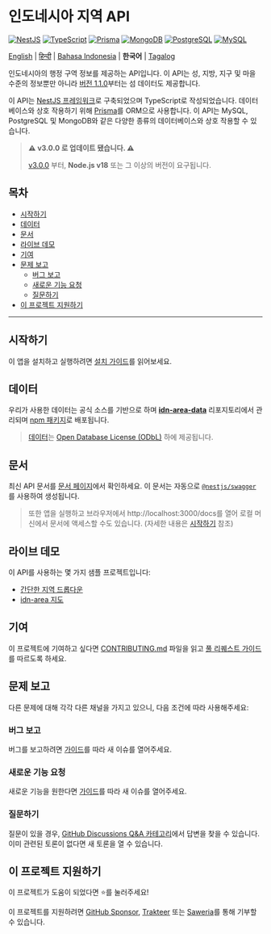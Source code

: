 <h1 align="">인도네시아 지역 API</h1>

<p>
  <a href="https://nestjs.com"><img alt="NestJS" src="https://img.shields.io/badge/-NestJS-ea2845?style=flat-square&logo=nestjs&logoColor=white" /></a>
  <a href="https://www.typescriptlang.org"><img alt="TypeScript" src="https://img.shields.io/badge/-TypeScript-007ACC?style=flat-square&logo=typescript&logoColor=white" /></a>
  <a href="https://www.prisma.io"><img alt="Prisma" src="https://img.shields.io/badge/-Prisma-1B222D?style=flat-square&logo=prisma&logoColor=white" /></a>
  <a href="https://www.mongodb.com"><img alt="MongoDB" src="https://img.shields.io/badge/-MongoDB-47A248?style=flat-square&logo=mongodb&logoColor=white" /></a>
  <a href="https://www.postgresql.org"><img alt="PostgreSQL" src="https://img.shields.io/badge/-PostgreSQL-657991?style=flat-square&logo=postgresql&logoColor=white" /></a>
  <a href="https://www.mysql.com"><img alt="MySQL" src="https://img.shields.io/badge/-MySQL-00688F?style=flat-square&logo=mysql&logoColor=white" /></a>
</p>

[English](../README.md) | [हिन्दी](README_hi.md) | [Bahasa Indonesia](README_id.md) | **한국어** | [Tagalog](README_tl.md)

인도네시아의 행정 구역 정보를 제공하는 API입니다. 이 API는 성, 지방, 지구 및 마을 수준의 정보뿐만 아니라 [버전 1.1.0](https://github.com/fityannugroho/idn-area/releases/tag/v1.1.0)부터는 섬 데이터도 제공합니다.

이 API는 [NestJS 프레임워크](https://nestjs.com)로 구축되었으며 TypeScript로 작성되었습니다. 데이터베이스와 상호 작용하기 위해 [Prisma](https://www.prisma.io)를 ORM으로 사용합니다. 이 API는 MySQL, PostgreSQL 및 MongoDB와 같은 다양한 종류의 데이터베이스와 상호 작용할 수 있습니다.

> **⚠️ v3.0.0 로 업데이트 됐습니다. ⚠️**
>
> [v3.0.0](https://github.com/fityannugroho/idn-area/releases/tag/v3.0.0) 부터, **Node.js v18** 또는 그 이상의 버전이 요구됩니다.

<h2>목차</h2>

- [시작하기](#시작하기)
- [데이터](#데이터)
- [문서](#문서)
- [라이브 데모](#라이브-데모)
- [기여](#기여)
- [문제 보고](#문제-보고)
  - [버그 보고](#버그-보고)
  - [새로운 기능 요청](#새로운-기능-요청)
  - [질문하기](#질문하기)
- [이 프로젝트 지원하기](#이-프로젝트-지원하기)

---

## 시작하기

이 앱을 설치하고 실행하려면 [설치 가이드](./installation.md)를 읽어보세요.

## 데이터

우리가 사용한 데이터는 공식 소스를 기반으로 하며 [**idn-area-data**](https://github.com/fityannugroho/idn-area-data) 리포지토리에서 관리되며 [npm 패키지](https://www.npmjs.com/package/idn-area-data)로 배포됩니다.

> [데이터](https://github.com/fityannugroho/idn-area-data/tree/main/data)는 [Open Database License (ODbL)](https://github.com/fityannugroho/idn-area-data/blob/main/data/LICENSE.md) 하에 제공됩니다.

## 문서

최신 API 문서를 [문서 페이지](https://idn-area.cyclic.app/docs)에서 확인하세요. 이 문서는 자동으로 [`@nestjs/swagger`](https://docs.nestjs.com/openapi/introduction)를 사용하여 생성됩니다.

> 또한 앱을 실행하고 브라우저에서 http://localhost:3000/docs를 열어 로컬 머신에서 문서에 액세스할 수도 있습니다. (자세한 내용은 [시작하기](#시작하기) 참조)

## 라이브 데모

이 API를 사용하는 몇 가지 샘플 프로젝트입니다:

- [간단한 지역 드롭다운](https://github.com/fityannugroho/idn-area-example)
- [idn-area 지도](https://github.com/fityannugroho/idn-area-map)

## 기여

이 프로젝트에 기여하고 싶다면 [CONTRIBUTING.md](../CONTRIBUTING.md) 파일을 읽고 [풀 리퀘스트 가이드](../CONTRIBUTING.md#submitting-a-pull-request)를 따르도록 하세요.

## 문제 보고

다른 문제에 대해 각각 다른 채널을 가지고 있으니, 다음 조건에 따라 사용해주세요:

### 버그 보고
버그를 보고하려면 [가이드](../CONTRIBUTING.md#submitting-an-issue)를 따라 새 이슈를 열어주세요.

### 새로운 기능 요청
새로운 기능을 원한다면 [가이드](../CONTRIBUTING.md#submitting-an-issue)를 따라 새 이슈를 열어주세요.

### 질문하기
질문이 있을 경우, [GitHub Discussions Q&A 카테고리](https://github.com/fityannugroho/idn-area/discussions/categories/q-a)에서 답변을 찾을 수 있습니다. 이미 관련된 토론이 없다면 새 토론을 열 수 있습니다.

## 이 프로젝트 지원하기

이 프로젝트가 도움이 되었다면 ⭐️를 눌러주세요!

이 프로젝트를 지원하려면 [GitHub Sponsor](https://github.com/sponsors/fityannugroho), [Trakteer](https://trakteer.id/fityannugroho/tip) 또는 [Saweria](https://saweria.co/fityannugroho)를 통해 기부할 수 있습니다.
